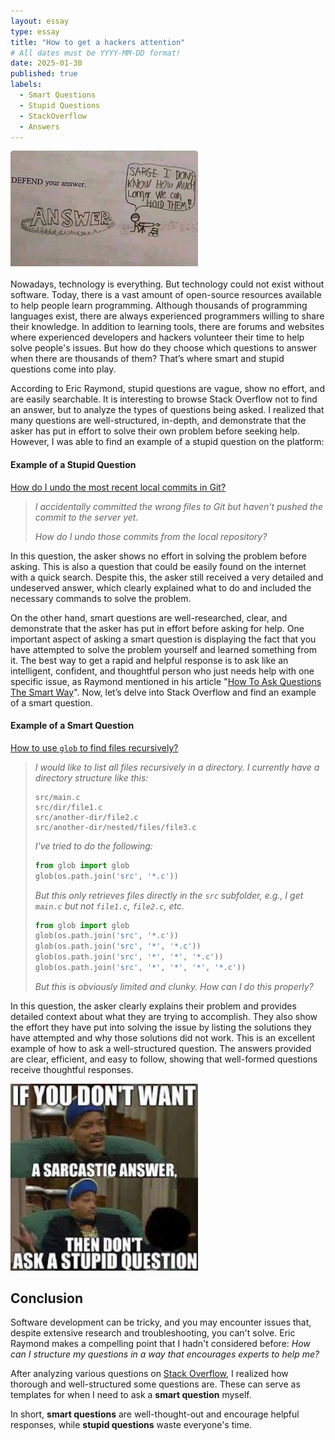 ```yaml
---
layout: essay
type: essay
title: "How to get a hackers attention"
# All dates must be YYYY-MM-DD format!
date: 2025-01-30
published: true
labels:
  - Smart Questions
  - Stupid Questions
  - StackOverflow
  - Answers
---
```


<div class="text-center p-4">
<img width="300px" class="rounded center pe-4" src="../img/essaySmartQuestions/questionMeme.jpeg">
</div>
<br>
Nowadays, technology is everything. But technology could not exist without software. Today, there is a vast amount of open-source resources available to help people learn programming. Although thousands of programming languages exist, there are always experienced programmers willing to share their knowledge. In addition to learning tools, there are forums and websites where experienced developers and hackers volunteer their time to help solve people's issues. But how do they choose which questions to answer when there are thousands of them? That’s where smart and stupid questions come into play.  

According to Eric Raymond, stupid questions are vague, show no effort, and are easily searchable. It is interesting to browse Stack Overflow not to find an answer, but to analyze the types of questions being asked. I realized that many questions are well-structured, in-depth, and demonstrate that the asker has put in effort to solve their own problem before seeking help. However, I was able to find an example of a stupid question on the platform:  

#### **Example of a Stupid Question**  
[How do I undo the most recent local commits in Git?](https://stackoverflow.com/questions/927358/how-do-i-undo-the-most-recent-local-commits-in-git/6866485#6866485)  

> *I accidentally committed the wrong files to Git but haven't pushed the commit to the server yet.*  
>  
> *How do I undo those commits from the local repository?*  

In this question, the asker shows no effort in solving the problem before asking. This is also a question that could be easily found on the internet with a quick search. Despite this, the asker still received a very detailed and undeserved answer, which clearly explained what to do and included the necessary commands to solve the problem.

On the other hand, smart questions are well-researched, clear, and demonstrate that the asker has put in effort before asking for help. One important aspect of asking a smart question is displaying the fact that you have attempted to solve the problem yourself and learned something from it. The best way to get a rapid and helpful response is to ask like an intelligent, confident, and thoughtful person who just needs help with one specific issue, as Raymond mentioned in his article "[How To Ask Questions The Smart Way](http://www.catb.org/esr/faqs/smart-questions.html)". Now, let’s delve into Stack Overflow and find an example of a smart question.  

#### **Example of a Smart Question**  
[How to use `glob` to find files recursively?](https://stackoverflow.com/questions/2186525/how-to-use-to-find-files-recursively)  

> *I would like to list all files recursively in a directory. I currently have a directory structure like this:*  
>  
> ```
> src/main.c  
> src/dir/file1.c  
> src/another-dir/file2.c  
> src/another-dir/nested/files/file3.c  
> ```  
>  
> *I've tried to do the following:*  
>  
> ```python  
> from glob import glob  
> glob(os.path.join('src', '*.c'))  
> ```  
>  
> *But this only retrieves files directly in the `src` subfolder, e.g., I get `main.c` but not `file1.c`, `file2.c`, etc.*  
>  
> ```python  
> from glob import glob  
> glob(os.path.join('src', '*.c'))  
> glob(os.path.join('src', '*', '*.c'))  
> glob(os.path.join('src', '*', '*', '*.c'))  
> glob(os.path.join('src', '*', '*', '*', '*.c'))  
> ```  
>  
> *But this is obviously limited and clunky. How can I do this properly?*  

In this question, the asker clearly explains their problem and provides detailed context about what they are trying to accomplish. They also show the effort they have put into solving the issue by listing the solutions they have attempted and why those solutions did not work. This is an excellent example of how to ask a well-structured question. The answers provided are clear, efficient, and easy to follow, showing that well-formed questions receive thoughtful responses.  

<img width="300px" class="rounded float-start pe-4" src="../img/essaySmartQuestions/stupidQuestionMeme.jpeg">

## **Conclusion**  
Software development can be tricky, and you may encounter issues that, despite extensive research and troubleshooting, you can't solve. Eric Raymond makes a compelling point that I hadn't considered before: *How can I structure my questions in a way that encourages experts to help me?*

After analyzing various questions on [Stack Overflow](https://stackoverflow.com), I realized how thorough and well-structured some questions are. These can serve as templates for when I need to ask a **smart question** myself.  

In short, **smart questions** are well-thought-out and encourage helpful responses, while **stupid questions** waste everyone's time.  
